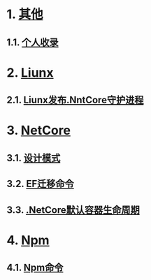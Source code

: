 
# 1. [其他](其他)

## 1.1. [个人收录](其他/个人收录.md)

# 2. [Liunx](liunx#)
## 2.1. [Liunx发布.NntCore守护进程](liunx/liunx发布.netcore守护进程.md)
# 3. [NetCore](netcore#)

## 3.1. [设计模式](netcore/设计模式.md)

## 3.2. [EF迁移命令](netcore/ef迁移命令.md)

## 3.3. [.NetCore默认容器生命周期](netcore/.netCore注入服务生命周期.md)

# 4. [Npm](npm#)

## 4.1. [Npm命令](npm/npm命令.md)

